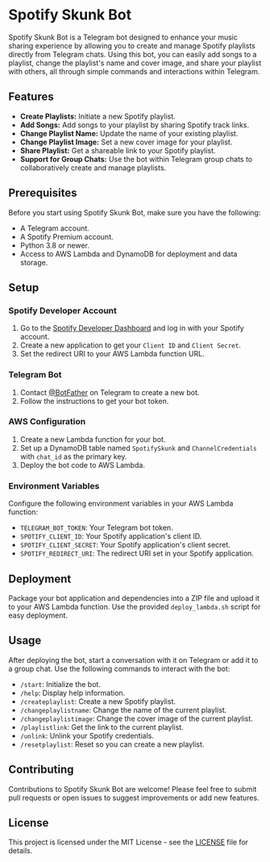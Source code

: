 # Spotify Skunk Bot

Spotify Skunk Bot is a Telegram bot designed to enhance your music sharing experience by allowing you to create and manage Spotify playlists directly from Telegram chats. Using this bot, you can easily add songs to a playlist, change the playlist's name and cover image, and share your playlist with others, all through simple commands and interactions within Telegram.

## Features

- **Create Playlists:** Initiate a new Spotify playlist.
- **Add Songs:** Add songs to your playlist by sharing Spotify track links.
- **Change Playlist Name:** Update the name of your existing playlist.
- **Change Playlist Image:** Set a new cover image for your playlist.
- **Share Playlist:** Get a shareable link to your Spotify playlist.
- **Support for Group Chats:** Use the bot within Telegram group chats to collaboratively create and manage playlists.

## Prerequisites

Before you start using Spotify Skunk Bot, make sure you have the following:
- A Telegram account.
- A Spotify Premium account.
- Python 3.8 or newer.
- Access to AWS Lambda and DynamoDB for deployment and data storage.

## Setup

### Spotify Developer Account

1. Go to the [Spotify Developer Dashboard](https://developer.spotify.com/dashboard/) and log in with your Spotify account.
2. Create a new application to get your `Client ID` and `Client Secret`.
3. Set the redirect URI to your AWS Lambda function URL.

### Telegram Bot

1. Contact [@BotFather](https://t.me/botfather) on Telegram to create a new bot.
2. Follow the instructions to get your bot token.

### AWS Configuration

1. Create a new Lambda function for your bot.
2. Set up a DynamoDB table named `SpotifySkunk` and `ChannelCredentials` with `chat_id` as the primary key. 
4. Deploy the bot code to AWS Lambda.

### Environment Variables

Configure the following environment variables in your AWS Lambda function:
- `TELEGRAM_BOT_TOKEN`: Your Telegram bot token.
- `SPOTIFY_CLIENT_ID`: Your Spotify application's client ID.
- `SPOTIFY_CLIENT_SECRET`: Your Spotify application's client secret.
- `SPOTIFY_REDIRECT_URI`: The redirect URI set in your Spotify application.

## Deployment

Package your bot application and dependencies into a ZIP file and upload it to your AWS Lambda function. Use the provided `deploy_lambda.sh` script for easy deployment.

## Usage

After deploying the bot, start a conversation with it on Telegram or add it to a group chat. Use the following commands to interact with the bot:
- `/start`: Initialize the bot.
- `/help`: Display help information.
- `/createplaylist`: Create a new Spotify playlist.
- `/changeplaylistname`: Change the name of the current playlist.
- `/changeplaylistimage`: Change the cover image of the current playlist.
- `/playlistlink`: Get the link to the current playlist.
- `/unlink`: Unlink your Spotify credentials.
- `/resetplaylist`: Reset so you can create a new playlist.

## Contributing

Contributions to Spotify Skunk Bot are welcome! Please feel free to submit pull requests or open issues to suggest improvements or add new features.

## License

This project is licensed under the MIT License - see the [LICENSE](LICENSE) file for details.

